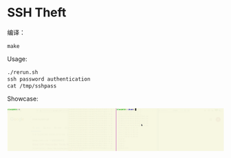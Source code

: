 # SSH Theft

编译：

```Complile:
make
```


Usage:

```
./rerun.sh
ssh password authentication
cat /tmp/sshpass  
```

Showcase:

![show](./assets/Peek.gif)
